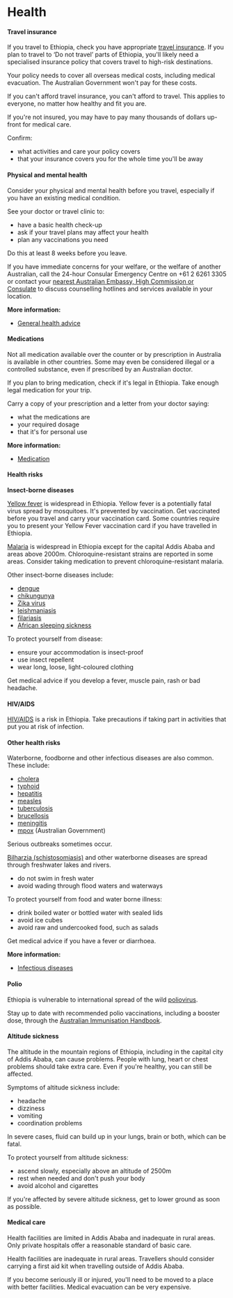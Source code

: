 # Health

#### Travel insurance

If you travel to Ethiopia, check you have appropriate [travel insurance](/before-you-go/the-basics/travel-insurance "Travel insurance"). If you plan to travel to ‘Do not travel’ parts of Ethiopia, you'll likely need a specialised insurance policy that covers travel to high-risk destinations.

Your policy needs to cover all overseas medical costs, including medical evacuation. The Australian Government won't pay for these costs.

If you can't afford travel insurance, you can't afford to travel. This applies to everyone, no matter how healthy and fit you are.

If you're not insured, you may have to pay many thousands of dollars up-front for medical care.

Confirm:

* what activities and care your policy covers
* that your insurance covers you for the whole time you'll be away

#### Physical and mental health

Consider your physical and mental health before you travel, especially if you have an existing medical condition.

See your doctor or travel clinic to:

* have a basic health check-up
* ask if your travel plans may affect your health
* plan any vaccinations you need

Do this at least 8 weeks before you leave.

If you have immediate concerns for your welfare, or the welfare of another Australian, call the 24-hour Consular Emergency Centre on +61 2 6261 3305 or contact your [nearest Australian Embassy, High Commission or Consulate](https://www.dfat.gov.au/about-us/our-locations/missions/our-embassies-and-consulates-overseas) to discuss counselling hotlines and services available in your location.

**More information:**

* [General health advice](/before-you-go/health "Taking care of your health")

#### Medications

Not all medication available over the counter or by prescription in Australia is available in other countries. Some may even be considered illegal or a controlled substance, even if prescribed by an Australian doctor.

If you plan to bring medication, check if it's legal in Ethiopia. Take enough legal medication for your trip.

Carry a copy of your prescription and a letter from your doctor saying:

* what the medications are
* your required dosage
* that it's for personal use

**More information:**

* [Medication](/before-you-go/health/medications "Medication and medical equipment")

#### Health risks

**Insect-borne diseases**

[Yellow fever](http://www.health.gov.au/yellowfever) is widespread in Ethiopia. Yellow fever is a potentially fatal virus spread by mosquitoes. It's prevented by vaccination. Get vaccinated before you travel and carry your vaccination card. Some countries require you to present your Yellow Fever vaccination card if you have travelled in Ethiopia.

[Malaria](https://www.who.int/news-room/fact-sheets/detail/malaria) is widespread in Ethiopia except for the capital Addis Ababa and areas above 2000m. Chloroquine-resistant strains are reported in some areas. Consider taking medication to prevent chloroquine-resistant malaria.

Other insect-borne diseases include:

* [dengue](https://www.health.gov.au/diseases/dengue-virus-infection)
* [chikungunya](https://www.who.int/news-room/fact-sheets/detail/chikungunya)
* [Zika virus](https://www.who.int/news-room/fact-sheets/detail/zika-virus)
* [leishmaniasis](https://www.who.int/news-room/fact-sheets/detail/leishmaniasis)
* [filariasis](https://www.who.int/news-room/fact-sheets/detail/lymphatic-filariasis)
* [African sleeping sickness](https://www.who.int/news-room/fact-sheets/detail/trypanosomiasis-human-african-(sleeping-sickness))

To protect yourself from disease:

* ensure your accommodation is insect-proof
* use insect repellent
* wear long, loose, light-coloured clothing

Get medical advice if you develop a fever, muscle pain, rash or bad headache.

#### HIV/AIDS

[HIV/AIDS](https://www.who.int/news-room/fact-sheets/detail/hiv-aids) is a risk in Ethiopia. Take precautions if taking part in activities that put you at risk of infection.

#### Other health risks

Waterborne, foodborne and other infectious diseases are also common. These include:

* [cholera](https://www.who.int/news-room/fact-sheets/detail/cholera)
* [typhoid](https://www.who.int/immunization/diseases/typhoid/en/)
* [hepatitis](https://www.who.int/features/qa/76/en/)
* [measles](https://www.healthdirect.gov.au/measles)
* [tuberculosis](https://www.who.int/news-room/fact-sheets/detail/tuberculosis)
* [brucellosis](https://www.who.int/news-room/fact-sheets/detail/brucellosis)
* [meningitis](https://www.who.int/emergencies/diseases/meningitis/en/)
* [mpox](https://www.cdc.gov.au/topics/mpox-monkeypox) (Australian Government)

Serious outbreaks sometimes occur.

[Bilharzia (schistosomiasis)](https://www.who.int/news-room/fact-sheets/detail/schistosomiasis) and other waterborne diseases are spread through freshwater lakes and rivers.

* do not swim in fresh water
* avoid wading through flood waters and waterways

To protect yourself from food and water borne illness:

* drink boiled water or bottled water with sealed lids
* avoid ice cubes
* avoid raw and undercooked food, such as salads

Get medical advice if you have a fever or diarrhoea.

**More information:**

* [Infectious diseases](/before-you-go/health/diseases "Infectious diseases")

#### Polio

Ethiopia is vulnerable to international spread of the wild [poliovirus](https://www.who.int/health-topics/poliomyelitis#tab=tab_1).

Stay up to date with recommended polio vaccinations, including a booster dose, through the [Australian Immunisation Handbook](https://immunisationhandbook.health.gov.au/).

#### Altitude sickness

The altitude in the mountain regions of Ethiopia, including in the capital city of Addis Ababa, can cause problems. People with lung, heart or chest problems should take extra care. Even if you're healthy, you can still be affected.

Symptoms of altitude sickness include:

* headache
* dizziness
* vomiting
* coordination problems

In severe cases, fluid can build up in your lungs, brain or both, which can be fatal.

To protect yourself from altitude sickness:

* ascend slowly, especially above an altitude of 2500m
* rest when needed and don't push your body
* avoid alcohol and cigarettes

If you're affected by severe altitude sickness, get to lower ground as soon as possible.

#### Medical care

Health facilities are limited in Addis Ababa and inadequate in rural areas. Only private hospitals offer a reasonable standard of basic care.

Health facilities are inadequate in rural areas. Travellers should consider carrying a first aid kit when travelling outside of Addis Ababa.

If you become seriously ill or injured, you'll need to be moved to a place with better facilities. Medical evacuation can be very expensive.